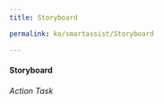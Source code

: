 ```yaml
---
title: Storyboard

permalink: ko/smartassist/Storyboard

---
```

#### Storyboard
###### Action Task
